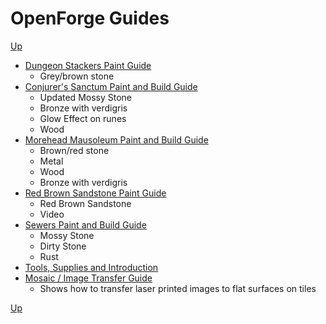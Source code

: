 # OpenForge Guides
[Up](../README.md)

* [Dungeon Stackers Paint Guide](dungeon_stackers_rough_stone/README.md)
  * Grey/brown stone
* [Conjurer's Sanctum Paint and Build Guide](conjurers_sanctum/README.md)
  * Updated Mossy Stone
  * Bronze with verdigris
  * Glow Effect on runes
  * Wood
* [Morehead Mausoleum Paint and Build Guide](morehead_mausoleum/README.md)
  * Brown/red stone
  * Metal
  * Wood
  * Bronze with verdigris
* [Red Brown Sandstone Paint Guide](red_sandstone/README.md)
  * Red Brown Sandstone
  * Video
* [Sewers Paint and Build Guide](sewer/README.md)
  * Mossy Stone
  * Dirty Stone
  * Rust
* [Tools, Supplies and Introduction](../sets/README.md)
* [Mosaic / Image Transfer Guide](mosaic/README.md)
  * Shows how to transfer laser printed images to flat surfaces on tiles

[Up](../README.md)
